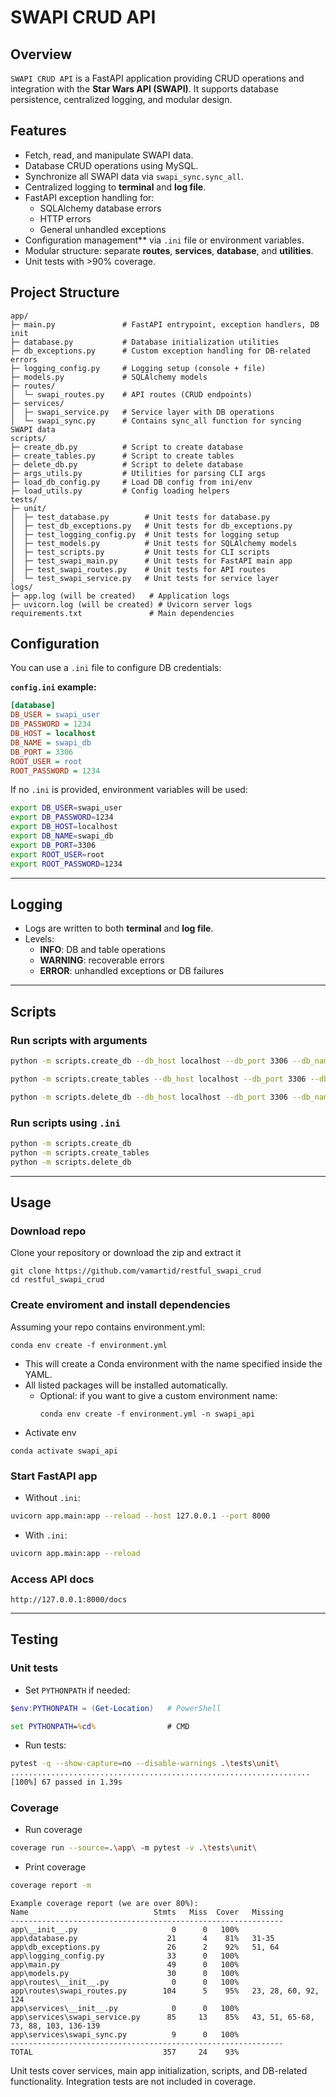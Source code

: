 # SWAPI CRUD API
## Overview
`SWAPI CRUD API` is a FastAPI application providing CRUD operations and integration with the **Star Wars API (SWAPI)**.
It supports database persistence, centralized logging, and modular design.
## Features
- Fetch, read, and manipulate SWAPI data.
- Database CRUD operations using MySQL.
- Synchronize all SWAPI data via `swapi_sync.sync_all`.
- Centralized logging to **terminal** and **log file**.
- FastAPI exception handling for:
  - SQLAlchemy database errors
  - HTTP errors
  - General unhandled exceptions
- Configuration management** via `.ini` file or environment variables.
- Modular structure: separate **routes**, **services**, **database**, and **utilities**.
- Unit tests with >90% coverage.

## Project Structure
```text
app/
├─ main.py               # FastAPI entrypoint, exception handlers, DB init
├─ database.py           # Database initialization utilities
├─ db_exceptions.py      # Custom exception handling for DB-related errors
├─ logging_config.py     # Logging setup (console + file)
├─ models.py             # SQLAlchemy models
├─ routes/
│  └─ swapi_routes.py    # API routes (CRUD endpoints)
├─ services/
│  ├─ swapi_service.py   # Service layer with DB operations
│  └─ swapi_sync.py      # Contains sync_all function for syncing SWAPI data
scripts/
├─ create_db.py          # Script to create database
├─ create_tables.py      # Script to create tables
├─ delete_db.py          # Script to delete database
├─ args_utils.py         # Utilities for parsing CLI args
├─ load_db_config.py     # Load DB config from ini/env
├─ load_utils.py         # Config loading helpers
tests/
├─ unit/                 
│  ├─ test_database.py        # Unit tests for database.py
│  ├─ test_db_exceptions.py   # Unit tests for db_exceptions.py
│  ├─ test_logging_config.py  # Unit tests for logging setup
│  ├─ test_models.py          # Unit tests for SQLAlchemy models
│  ├─ test_scripts.py         # Unit tests for CLI scripts
│  ├─ test_swapi_main.py      # Unit tests for FastAPI main app
│  ├─ test_swapi_routes.py    # Unit tests for API routes
│  └─ test_swapi_service.py   # Unit tests for service layer
logs/
├─ app.log (will be created)   # Application logs
├─ uvicorn.log (will be created) # Uvicorn server logs
requirements.txt               # Main dependencies
```
## Configuration
You can use a `.ini` file to configure DB credentials:

**`config.ini` example:**

```ini
[database]
DB_USER = swapi_user
DB_PASSWORD = 1234
DB_HOST = localhost
DB_NAME = swapi_db
DB_PORT = 3306
ROOT_USER = root
ROOT_PASSWORD = 1234
```

If no `.ini` is provided, environment variables will be used:

```bash
export DB_USER=swapi_user
export DB_PASSWORD=1234
export DB_HOST=localhost
export DB_NAME=swapi_db
export DB_PORT=3306
export ROOT_USER=root
export ROOT_PASSWORD=1234
```

---

## Logging
- Logs are written to both **terminal** and **log file**.
- Levels:
  - **INFO**: DB and table operations
  - **WARNING**: recoverable errors
  - **ERROR**: unhandled exceptions or DB failures

---

## Scripts

### Run scripts with arguments
```bash
python -m scripts.create_db --db_host localhost --db_port 3306 --db_name dummy_db --db_user dummy_user --db_password dummy_pass --root_user root --root_password root_pass

python -m scripts.create_tables --db_host localhost --db_port 3306 --db_name dummy_db --db_user dummy_user --db_password dummy_pass

python -m scripts.delete_db --db_host localhost --db_port 3306 --db_name dummy_db --db_user dummy_user --db_password dummy_pass --root_password root_pass
```

### Run scripts using `.ini`
```bash
python -m scripts.create_db
python -m scripts.create_tables
python -m scripts.delete_db
```

---

## Usage
### Download repo
Clone your repository or download the zip and extract it
```
git clone https://github.com/vamartid/restful_swapi_crud
cd restful_swapi_crud
```
### Create enviroment and install dependencies
Assuming your repo contains environment.yml:
```
conda env create -f environment.yml
```
- This will create a Conda environment with the name specified inside the YAML.
- All listed packages will be installed automatically.
  - Optional: if you want to give a custom environment name:
    ```
    conda env create -f environment.yml -n swapi_api
    ```
- Activate env
```
conda activate swapi_api
```
### Start FastAPI app
- Without `.ini`:
```bash
uvicorn app.main:app --reload --host 127.0.0.1 --port 8000
```
- With `.ini`:
```bash
uvicorn app.main:app --reload
```

### Access API docs
```
http://127.0.0.1:8000/docs
```

---

## Testing

### Unit tests
- Set `PYTHONPATH` if needed:
```powershell
$env:PYTHONPATH = (Get-Location)   # PowerShell
```
```cmd
set PYTHONPATH=%cd%                # CMD
```
- Run tests:
```bash
pytest -q --show-capture=no --disable-warnings .\tests\unit\
...................................................................
[100%] 67 passed in 1.39s    

```

### Coverage
- Run coverage
```bash
coverage run --source=.\app\ -m pytest -v .\tests\unit\
```
- Print coverage
```bash
coverage report -m
```
```
Example coverage report (we are over 80%):
Name                            Stmts   Miss  Cover   Missing
-------------------------------------------------------------
app\__init__.py                     0      0   100%
app\database.py                    21      4    81%   31-35
app\db_exceptions.py               26      2    92%   51, 64
app\logging_config.py              33      0   100%
app\main.py                        49      0   100%
app\models.py                      30      0   100%
app\routes\__init__.py              0      0   100%
app\routes\swapi_routes.py        104      5    95%   23, 28, 60, 92, 124
app\services\__init__.py            0      0   100%
app\services\swapi_service.py      85     13    85%   43, 51, 65-68, 73, 88, 103, 136-139
app\services\swapi_sync.py          9      0   100%
-------------------------------------------------------------
TOTAL                             357     24    93%
```

Unit tests cover services, main app initialization, scripts, and DB-related functionality. Integration tests are not included in coverage.